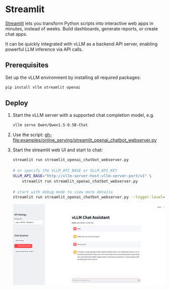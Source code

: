# Streamlit

[Streamlit](https://github.com/streamlit/streamlit) lets you transform Python scripts into interactive web apps in minutes, instead of weeks. Build dashboards, generate reports, or create chat apps.

It can be quickly integrated with vLLM as a backend API server, enabling powerful LLM inference via API calls.

## Prerequisites

Set up the vLLM environment by installing all required packages:

```bash
pip install vllm streamlit openai
```

## Deploy

1. Start the vLLM server with a supported chat completion model, e.g.

    ```bash
    vllm serve Qwen/Qwen1.5-0.5B-Chat
    ```

1. Use the script: <gh-file:examples/online_serving/streamlit_openai_chatbot_webserver.py>

1. Start the streamlit web UI and start to chat:

    ```bash
    streamlit run streamlit_openai_chatbot_webserver.py

    # or specify the VLLM_API_BASE or VLLM_API_KEY
    VLLM_API_BASE="http://vllm-server-host:vllm-server-port/v1" \
        streamlit run streamlit_openai_chatbot_webserver.py

    # start with debug mode to view more details
    streamlit run streamlit_openai_chatbot_webserver.py --logger.level=debug
    ```

    ![Chat with vLLM assistant in Streamlit](../../assets/deployment/streamlit-chat.png)
